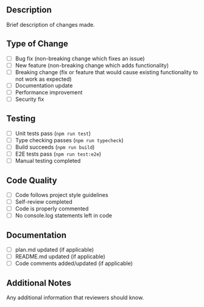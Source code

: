 ## Description
Brief description of changes made.

## Type of Change
- [ ] Bug fix (non-breaking change which fixes an issue)
- [ ] New feature (non-breaking change which adds functionality)
- [ ] Breaking change (fix or feature that would cause existing functionality to not work as expected)
- [ ] Documentation update
- [ ] Performance improvement
- [ ] Security fix

## Testing
- [ ] Unit tests pass (`npm run test`)
- [ ] Type checking passes (`npm run typecheck`)
- [ ] Build succeeds (`npm run build`)
- [ ] E2E tests pass (`npm run test:e2e`)
- [ ] Manual testing completed

## Code Quality
- [ ] Code follows project style guidelines
- [ ] Self-review completed
- [ ] Code is properly commented
- [ ] No console.log statements left in code

## Documentation
- [ ] plan.md updated (if applicable)
- [ ] README.md updated (if applicable)
- [ ] Code comments added/updated (if applicable)

## Additional Notes
Any additional information that reviewers should know.
